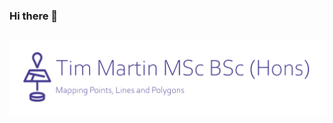 ### Hi there 👋

## [![Tim Martins's header](https://github.com/TimJMartin/TimJMartin/blob/master/GH_ReadMe_Profile.png)](https://timjmartin.gitbook.io/gis-playbook/)

<!--
**TimJMartin/TimJMartin** is a ✨ _special_ ✨ repository because its `README.md` (this file) appears on your GitHub profile.

Here are some ideas to get you started:

- 🔭 I’m currently working on ...
- 🌱 I’m currently learning ...
- 👯 I’m looking to collaborate on ...
- 🤔 I’m looking for help with ...
- 💬 Ask me about ...
- 📫 How to reach me: ...
- 😄 Pronouns: ...
- ⚡ Fun fact: ...
-->
